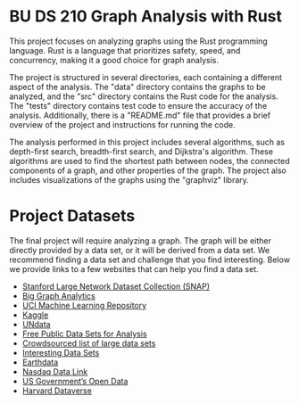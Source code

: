 # BU DS 210 Graph Analysis with Rust

This project focuses on analyzing graphs using the Rust programming language. Rust is a language that prioritizes safety, speed, and concurrency, making it a good choice for graph analysis.

The project is structured in several directories, each containing a different aspect of the analysis. The "data" directory contains the graphs to be analyzed, and the "src" directory contains the Rust code for the analysis. The "tests" directory contains test code to ensure the accuracy of the analysis. Additionally, there is a "README.md" file that provides a brief overview of the project and instructions for running the code.

The analysis performed in this project includes several algorithms, such as depth-first search, breadth-first search, and Dijkstra's algorithm. These algorithms are used to find the shortest path between nodes, the connected components of a graph, and other properties of the graph. The project also includes visualizations of the graphs using the "graphviz" library.


# Project Datasets

The final project will require analyzing a graph. The graph will be either directly provided by a data set, or it will be derived from a data set. We recommend finding a data set and challenge that you find interesting. Below we provide links to a few websites that can help you find a data set.

- [Stanford Large Network Dataset Collection (SNAP)](https://snap.stanford.edu/data/)
- [Big Graph Analytics](https://lgylym.github.io/big-graph/dataset.html)
- [UCI Machine Learning Repository](https://archive.ics.uci.edu/ml/datasets.php)
- [Kaggle](https://www.kaggle.com/datasets)
- [UNdata](https://data.un.org/)
- [Free Public Data Sets for Analysis](https://www.tableau.com/learn/articles/free-public-data-sets)
- [Crowdsourced list of large data sets](https://www.quora.com/Where-can-I-find-large-datasets-open-to-the-public?share=1)
- [Interesting Data Sets](https://piktochart.com/blog/100-data-sets/)
- [Earthdata](https://search.earthdata.nasa.gov/search)
- [Nasdaq Data Link](https://data.nasdaq.com/search?filters=%5B%22Free%22%5D)
- [US Government’s Open Data](https://www.data.gov)
- [Harvard Dataverse](https://dataverse.harvard.edu)
